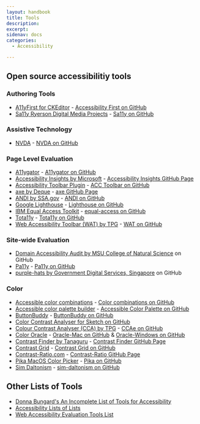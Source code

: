 ```yaml
---
layout: handbook
title: Tools
description: 
excerpt: 
sidenav: docs
categories:
  - Accessibility

---
```


## Open source accessibilitiy tools

### Authoring Tools
* [A11yFirst for CKEditor](http://a11yfirst.web.illinois.edu/) - [Accessibility First on GitHub](https://github.com/a11yfirst/distribution)
* [Sa11y Ryerson Digital Media Projects](https://ryersondmp.github.io/sa11y/#install) - [Sa11y on GitHub](https://github.com/ryersondmp/sa11y)

### Assistive Technology
* [NVDA](https://www.nvaccess.org/) - [NVDA on GitHub](https://github.com/nvaccess/nvda/)

### Page Level Evaluation
* [A11ygator](https://a11ygator.chialab.io/) - [A11ygator on GitHub](https://github.com/chialab/a11ygator-app)
* [Accessibility Insights by Microsoft](https://accessibilityinsights.io/) - [Accessibility Insights GitHub Page](https://github.com/microsoft/accessibility-insights-web)
* [Accessibility Toolbar Plugin](https://webworks.ga/acc_toolbar/) - [ACC Toolbar on GitHub](https://github.com/mickidum/acc_toolbar)
* [axe by Deque](https://www.deque.com/axe/) - [axe GitHub Page](https://github.com/dequelabs/axe-core)
* [ANDI by SSA.gov](https://www.ssa.gov/accessibility/andi/) - [ANDI on GitHub](https://github.com/SSAgov/ANDI)
* [Google Lighthouse](https://developers.google.com/web/tools/lighthouse/) - [Lighthouse on GitHub](https://github.com/GoogleChrome/lighthouse)
* [IBM Equal Access Toolkit](https://www.ibm.com/able/toolkit/) - [equal-access on GitHub](https://github.com/IBMa/equal-access)
* [Tota11y](https://khan.github.io/tota11y/) - [Tota11y on GitHub](https://github.com/Khan/tota11y)
* [Web Accessibility Toolbar (WAT) by TPG](https://developer.paciellogroup.com/resources/wat/) - [WAT on GitHub](https://github.com/ThePacielloGroup/WebAccessibilityToolbar)

### Site-wide Evaluation
* [Domain Accessibility Audit by MSU College of Natural Science](https://github.com/MSU-NatSci/DomainAccessibilityAudit) on GitHub
* [Pa11y](https://pa11y.org/) - [Pa11y on GitHub](https://github.com/pa11y)
* [purple-hats by Government Digital Services, Singapore](https://github.com/GovTechSG/purple-hats) on GitHub

### Color
* [Accessible color combinations](https://toolness.github.io/accessible-color-matrix/) - [Color combinations on GitHub](https://github.com/toolness/accessible-color-matrix)
* [Accessible color palette builder](https://toolness.github.io/accessible-color-matrix/) - [Accessible Color Palette on GitHub](https://github.com/toolness/accessible-color-matrix)
* [ButtonBuddy](https://buttonbuddy.dev/) - [ButtonBuddy on GitHub](https://github.com/5t3ph/buttonbuddy)
* [Color Contrast Analyser for Sketch on GitHub](https://github.com/getflourish/Sketch-Color-Contrast-Analyser)
* [Colour Contrast Analyser (CCA) by TPG](https://developer.paciellogroup.com/resources/contrastanalyser/) - [CCAe on GitHub](https://github.com/ThePacielloGroup/CCAe)
* [Color Oracle](http://colororacle.org/) - [Oracle-Mac on GitHub](https://github.com/nvkelso/color-oracle) & [Oracle-Windows on GitHub](https://github.com/nvkelso/color-oracle-java)
* [Contrast Finder by Tanaguru](https://contrast-finder.tanaguru.com/) - [Contrast Finder GitHub Page](https://github.com/Tanaguru/Contrast-Finder)
* [Contrast Grid](https://contrast-grid.eightshapes.com/) - [Contrast Grid on GitHub](https://github.com/EightShapes/contrast-grid)
* [Contrast-Ratio.com](https://contrast-Ratio.com) - [Contrast-Ratio GitHub Page](https://github.com/LeaVerou/contrast-ratio)
* [Pika MacOS Color Picker](https://superhighfives.com/pika) - [Pika on GitHub](https://github.com/superhighfives/pika)
* [Sim Daltonism](https://michelf.ca/projects/sim-daltonism/) - [sim-daltonism on GitHub](https://github.com/michelf/sim-daltonism/)


## Other Lists of Tools
* [Donna Bungard's An Incomplete List of Tools for Accessibility](https://docs.google.com/spreadsheets/d/1WEujpG4RNEGTcBHOwvVYsixAZPnhkcnJujVoLdMZM4o/edit?disco=AAAALK-X_iI&usp=comment_email_discussion&usp_dm=false&ts=600ee792)
* [Accessibility Lists of Lists](https://github.com/accessibility/a11y-lists-of-lists#development-and-testing-resources)
* [Web Accessibility Evaluation Tools List](https://www.w3.org/WAI/ER/tools/)
